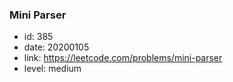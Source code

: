 ### Mini Parser

* id: 385
* date: 20200105
* link: https://leetcode.com/problems/mini-parser
* level: medium
